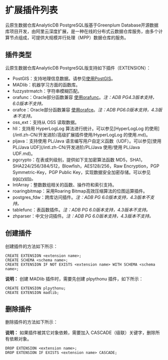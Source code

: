 # 扩展插件列表

云原生数据仓库AnalyticDB PostgreSQL版基于Greenplum Database开源数据库项目开发，由阿里云深度扩展，是一种在线的分布式云数据仓库服务，由多个计算节点组成，可提供大规模并行处理（MPP）数据仓库的服务。

## 插件类型

云原生数据仓库AnalyticDB PostgreSQL版支持如下插件（EXTENSION）：

-   PostGIS：支持地理信息数据。请参见[使用PostGIS](/intl.zh-CN/开发进阶/高级扩展插件使用/使用PostGIS.md)。
-   MADlib：机器学习方面的函数库。
-   fuzzystrmatch：字符串模糊匹配。
-   orafunc：Oracle部分函数兼容 [使用orafunc](https://gpdb.docs.pivotal.io/43330/utility_guide/orafce_ref.html)。*注：ADB PG4.3版本支持， 6.0版本不支持。*
-   orafce：Oracle部分函数兼容 [使用orafce](https://gpdb.docs.pivotal.io/6-15/ref_guide/modules/orafce_ref.html)。*注：ADB PG6.0版本支持，4.3版本不支持。*
-   oss\_ext：支持从 OSS 读取数据。
-   hll：支持用 HyperLogLog 算法进行统计。可以参见[HyperLogLog 的使用](/intl.zh-CN/开发进阶/高级扩展插件使用/HyperLogLog 的使用.md)。
-   pljava：支持使用 PL/Java 语言编写用户自定义函数（UDF）。可以参见[使用 PL/Java UDF](/intl.zh-CN/开发进阶/PL/Java 使用/使用 PL/Java UDF.md)。
-   pgcrypto：在表或列级别，提供如下支加密算法函数 MD5，SHA1，SHA224/256/384/512，Blowfish，AES128/256，Raw Encryption，PGP Symmetric-Key，PGP Public Key，实现数据安全加密存储。可以参见[pgcrypto](https://www.postgresql.org/docs/9.4/pgcrypto.html)。
-   IntArray：整数数组相关的函数、操作符和索引支持。
-   roaringbitmap：采用Roaring Bitmap高效压缩算法的位图运算插件。
-   postgres\_fdw：跨库访问插件。*注：ADB PG 6.0版本支持，4.3版本不支持。*
-   tablefunc：表函数插件。*注：ADB PG 6.0版本支持，4.3版本不支持。*
-   zhparser：中文分词插件。*注：ADB PG 6.0版本支持，4.3版本不支持。*

## 创建插件

创建插件的方法如下所示：

```
CREATE EXTENSION <extension name>;
CREATE SCHEMA <schema name>;
CREATE EXTENSION IF NOT EXISTS <extension name> WITH SCHEMA <schema name>;
```

**说明：** 创建 MADlib 插件时，需要先创建 plpythonu 插件，如下所示：

```
CREATE EXTENSION plpythonu;
CREATE EXTENSION madlib;
```

## 删除插件

删除插件的方法如下所示：

**说明：** 如果插件被其它对象依赖，需要加入 CASCADE（级联）关键字，删除所有依赖对象。

```
DROP EXTENSION <extension name>;
DROP EXTENSION IF EXISTS <extension name> CASCADE;
```

